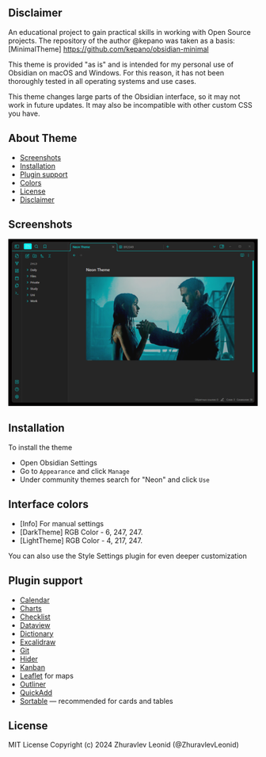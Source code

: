 ## Disclaimer

An educational project to gain practical skills in working with Open Source projects. The repository of the author @kepano was taken as a basis: [MinimalTheme] https://github.com/kepano/obsidian-minimal

This theme is provided "as is" and is intended for my personal use of Obsidian on macOS and Windows. For this reason, it has not been thoroughly tested in all operating systems and use cases.

This theme changes large parts of the Obsidian interface, so it may not work in future updates. It may also be incompatible with other custom CSS you have.


## About Theme

- [Screenshots](#screenshots)
- [Installation](#installation)
- [Plugin support](#plugin-support)
- [Colors](#interface-colors)
- [License](#license)
- [Disclaimer](#disclaimer)

## Screenshots

![](/docs/Images/dark.png)


## Installation

To install the theme

- Open Obsidian Settings
- Go to `Appearance` and click `Manage`
- Under community themes search for "Neon" and click `Use`


## Interface colors

- [Info] For manual settings
- [DarkTheme] RGB Color - 6, 247, 247.
- [LightTheme] RGB Color - 4, 217, 247.

You can also use the Style Settings plugin for even deeper customization

## Plugin support

- [Calendar](https://github.com/liamcain/obsidian-calendar-plugin)
- [Charts](https://github.com/phibr0/obsidian-charts)
- [Checklist](https://github.com/delashum/obsidian-checklist-plugin)
- [Dataview](https://github.com/blacksmithgu/obsidian-dataview)
- [Dictionary](https://github.com/phibr0/obsidian-dictionary)
- [Excalidraw](https://github.com/zsviczian/obsidian-excalidraw-plugin)
- [Git](https://github.com/denolehov/obsidian-git)
- [Hider](https://github.com/kepano/obsidian-hider)
- [Kanban](https://github.com/mgmeyers/obsidian-kanban)
- [Leaflet](https://github.com/valentine195/obsidian-leaflet-plugin) for maps
- [Outliner](https://github.com/vslinko/obsidian-outliner)
- [QuickAdd](https://github.com/chhoumann/quickadd)
- [Sortable](https://github.com/alexandru-dinu/obsidian-sortable) — recommended for cards and tables

## License

MIT License
Copyright (c) 2024 Zhuravlev Leonid (@ZhuravlevLeonid)



